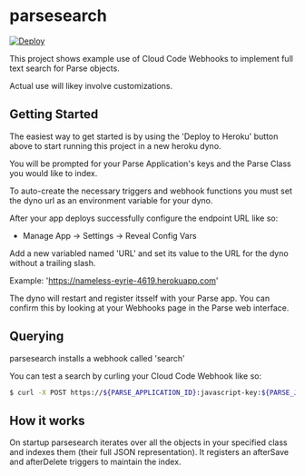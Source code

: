parsesearch
===========

[![Deploy](https://www.herokucdn.com/deploy/button.png)](https://heroku.com/deploy)

This project shows example use of Cloud Code Webhooks to implement full text search for Parse objects.

Actual use will likey involve customizations.

Getting Started
---------------

The easiest way to get started is by using the 'Deploy to Heroku' button above to start running this project in a new heroku dyno.

You will be prompted for your Parse Application's keys and the Parse Class you would like to index.

To auto-create the necessary triggers and webhook functions you must set the dyno url as an environment variable for your dyno.

After your app deploys successfully configure the endpoint URL like so:

* Manage App -> Settings -> Reveal Config Vars

Add a new variabled named 'URL' and set its value to the URL for the dyno without a trailing slash.

Example: 'https://nameless-eyrie-4619.herokuapp.com'

The dyno will restart and register itsself with your Parse app. You can confirm this by looking at your Webhooks page in the Parse web interface.

Querying
--------
parsesearch installs a webhook called 'search'

You can test a search by curling your Cloud Code Webhook like so:

```sh
$ curl -X POST https://${PARSE_APPLICATION_ID}:javascript-key:${PARSE_JAVASCRIPT_KEY}@api.parse.com/1/functions/search -d '{"q":"hello"}' 
```

How it works
------------
On startup parsesearch iterates over all the objects in your specified class and indexes them (their full JSON representation). It registers an afterSave and afterDelete triggers to maintain the index.

